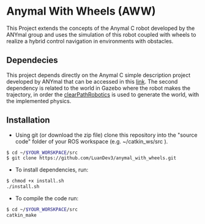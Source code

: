 # Anymal With Wheels (AWW)
This Project extends the concepts of the Anymal C robot developed by the ANYmal group and uses the simulation of this robot coupled with wheels to realize a hybrid control navigation in environments with obstacles.

## Dependecies
This project depends directly on the Anymal C simple description project developed by ANYmal that can be accessed in this [link](https://github.com/ANYbotics/anymal_c_simple_description). The second dependency is related to the world in Gazebo where the robot makes the trajectory, in order the [clearPathRobotics](https://github.com/clearpathrobotics/cpr_gazebo) is used to generate the world, with the implemented physics.

## Installation

-   Using git (or download the zip file) clone this repository into the "source code" folder of your ROS workspace (e.g. ~/catkin_ws/src ).

```sh
$ cd ~/$YOUR_WORSKPACE/src
$ git clone https://github.com/LuanDev3/anymal_with_wheels.git
```

-   To install dependencies, run:

```sh
$ chmod +x install.sh
./install.sh
```

- To compile the code run:
```sh
$ cd ~/$YOUR_WORSKPACE/src
catkin_make
```
